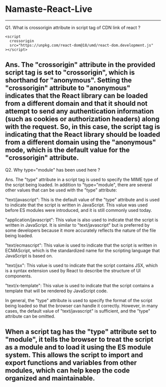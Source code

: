# Namaste-React-Live

-------------------------------------------------------------------------------------------------
Q1. What is crossorigin attribute in script tag of CDN link of react ?

<script
      crossorigin
      src="https://unpkg.com/react@18/umd/react.development.js"
    ></script>
    <script
      crossorigin
      src="https://unpkg.com/react-dom@18/umd/react-dom.development.js"
    ></script>
    
Ans.  The "crossorigin" attribute in the provided script tag is set to "crossorigin", which is shorthand for "anonymous".
Setting the "crossorigin" attribute to "anonymous" indicates that the React library can be loaded from a different domain and that it should not attempt to send any authentication information (such as cookies or authorization headers) along with the request.
So, in this case, the script tag is indicating that the React library should be loaded from a different domain using the "anonymous" mode, which is the default value for the "crossorigin" attribute.
------------------------------------------------------------------------------------
Q2. Why type="module" has been used here ?

<script type="module" src="src/App.js"></script>

Ans. The "type" attribute in a script tag is used to specify the MIME type of the script being loaded. In addition to "type="module", there are several other values that can be used with the "type" attribute:

"text/javascript": This is the default value of the "type" attribute and is used to indicate that the script is written in JavaScript. This value was used before ES modules were introduced, and it is still commonly used today.

"application/javascript": This value is also used to indicate that the script is written in JavaScript. It is similar to "text/javascript" but is preferred by some developers because it more accurately reflects the nature of the file being loaded.

"text/ecmascript": This value is used to indicate that the script is written in ECMAScript, which is the standardized name for the scripting language that JavaScript is based on.

"text/jsx": This value is used to indicate that the script contains JSX, which is a syntax extension used by React to describe the structure of UI components.

"text/x-template": This value is used to indicate that the script contains a template that will be rendered by JavaScript code.

In general, the "type" attribute is used to specify the format of the script being loaded so that the browser can handle it correctly. However, in many cases, the default value of "text/javascript" is sufficient, and the "type" attribute can be omitted.


When a script tag has the "type" attribute set to "module", it tells the browser to treat the script as a module and to load it using the ES module system. This allows the script to import and export functions and variables from other modules, which can help keep the code organized and maintainable.
-----------------------------------------------------------------------------------------

